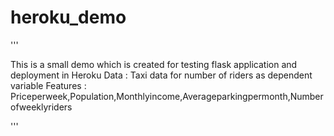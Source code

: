 # heroku_demo

'''

This is a small demo which is created for testing flask application and deployment in Heroku 
Data : Taxi data for number of riders as dependent variable
Features : Priceperweek,Population,Monthlyincome,Averageparkingpermonth,Numberofweeklyriders

'''

